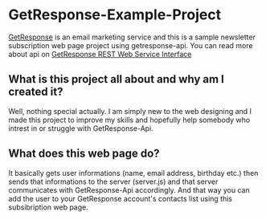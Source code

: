 # GetResponse-Example-Project
 [GetResponse](https://app.getresponse.com/) is an email marketing service and this is a sample newsletter subscription web page project using getresponse-api. You can read more about api on [GetResponse REST Web Service Interface
](https://apidocs.getresponse.com/v3)
## What is this project all about and why am I created it?
Well, nothing special actually. I am simply new to the web designing and I made this project to improve my skills and hopefully help somebody who intrest in or struggle with GetResponse-Api.
## What does this web page do?
It basically gets user informations (name, email address, birthday etc.) then sends that informations to the server (server.js) and that server communicates with GetResponse-Api accordingly. 
And that way you can add the user to your GetResponse account's contacts list using this subsibription web page.


